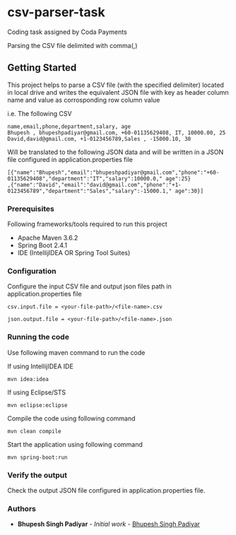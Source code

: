 # csv-parser-task
Coding task assigned by Coda Payments

Parsing the CSV file delimited with comma(,)

## Getting Started

This project helps to parse a CSV file (with the specified delimiter) located in local drive and writes the equivalent JSON file with key as header column name and value as corrosponding row column value

i.e. The following CSV

```
name,email,phone,department,salary, age
Bhupesh , bhupeshpadiyar@gmail.com, +60-01135629408, IT, 10000.00, 25
David,david@gmail.com, +1-0123456789,Sales , -15000.10, 30
```


Will be translated to the following JSON data and will be written in a JSON file configured in application.properties file

```
[{"name":"Bhupesh","email":"bhupeshpadiyar@gmail.com","phone":"+60-01135629408","department":"IT","salary":10000.0," age":25}
,{"name":"David","email":"david@gmail.com","phone":"+1-0123456789","department":"Sales","salary":-15000.1," age":30}]
```



### Prerequisites

Following frameworks/tools required to run this project

* Apache Maven 3.6.2
* Spring Boot 2.4.1
* IDE (IntellijIDEA OR Spring Tool Suites)


### Configuration

Configure the input CSV file and output json files path in application.properties file

```
csv.input.file = <your-file-path>/<file-name>.csv
```

```
json.output.file = <your-file-path>/<file-name>.json
```


### Running the code

Use following maven command to run the code

If using IntellijIDEA IDE

```
mvn idea:idea
```

If using Eclipse/STS

```
mvn eclipse:eclipse
```

Compile the code using following command

```
mvn clean compile
```

Start the application using following command

```
mvn spring-boot:run
```

### Verify the output

Check the output JSON file configured in application.properties file.

### Authors

* **Bhupesh Singh Padiyar** - *Initial work* - [Bhupesh Singh Padiyar](https://github.com/bhupeshpadiyar)
